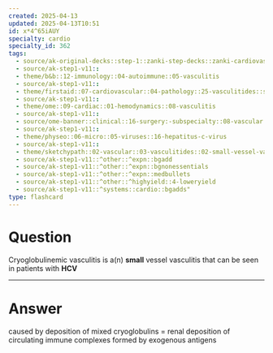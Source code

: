 ```yaml
---
created: 2025-04-13
updated: 2025-04-13T10:51
id: x*4^65iAUY
specialty: cardio
specialty_id: 362
tags:
  - source/ak-original-decks::step-1::zanki-step-decks::zanki-cardiovascular::cardio-pathology
  - source/ak-step1-v11::
  - theme/b&b::12-immunology::04-autoimmune::05-vasculitis
  - source/ak-step1-v11::
  - theme/firstaid::07-cardiovascular::04-pathology::25-vasculitides::small-vessel::mixed-cryoglobulinemia
  - source/ak-step1-v11::
  - theme/ome::09-cardiac::01-hemodynamics::08-vasculitis
  - source/ak-step1-v11::
  - source/ome-banner::clinical::16-surgery:-subspecialty::08-vascular
  - source/ak-step1-v11::
  - theme/physeo::06-micro::05-viruses::16-hepatitus-c-virus
  - source/ak-step1-v11::
  - theme/sketchypath::02-vascular::03-vasculitides::02-small-vessel-vasculitides
  - source/ak-step1-v11::^other::^expn::bgadd
  - source/ak-step1-v11::^other::^expn::bgnonessentials
  - source/ak-step1-v11::^other::^expn::medbullets
  - source/ak-step1-v11::^other::^highyield::4-loweryield
  - source/ak-step1-v11::^systems::cardio::bgadds"
type: flashcard
---
```


# Question
Cryoglobulinemic vasculitis is a(n) **small** vessel vasculitis that can be seen in patients with **HCV**

---

# Answer
caused by deposition of mixed cryoglobulins = renal deposition of circulating immune complexes formed by exogenous antigens